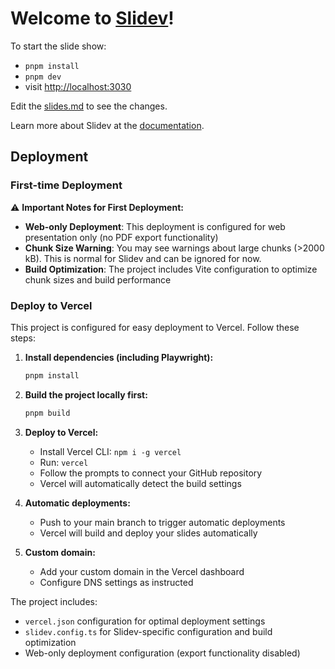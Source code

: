 # Welcome to [Slidev](https://github.com/slidevjs/slidev)!

To start the slide show:

- `pnpm install`
- `pnpm dev`
- visit <http://localhost:3030>

Edit the [slides.md](./slides.md) to see the changes.

Learn more about Slidev at the [documentation](https://sli.dev/).

## Deployment

### First-time Deployment

⚠️ **Important Notes for First Deployment:**

- **Web-only Deployment**: This deployment is configured for web presentation only (no PDF export functionality)
- **Chunk Size Warning**: You may see warnings about large chunks (>2000 kB). This is normal for Slidev and can be ignored for now.
- **Build Optimization**: The project includes Vite configuration to optimize chunk sizes and build performance

### Deploy to Vercel

This project is configured for easy deployment to Vercel. Follow these steps:

1. **Install dependencies (including Playwright):**
   ```bash
   pnpm install
   ```

2. **Build the project locally first:**
   ```bash
   pnpm build
   ```

3. **Deploy to Vercel:**
   - Install Vercel CLI: `npm i -g vercel`
   - Run: `vercel`
   - Follow the prompts to connect your GitHub repository
   - Vercel will automatically detect the build settings

4. **Automatic deployments:**
   - Push to your main branch to trigger automatic deployments
   - Vercel will build and deploy your slides automatically

5. **Custom domain:**
   - Add your custom domain in the Vercel dashboard
   - Configure DNS settings as instructed

The project includes:
- `vercel.json` configuration for optimal deployment settings
- `slidev.config.ts` for Slidev-specific configuration and build optimization
- Web-only deployment configuration (export functionality disabled)
